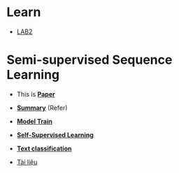 # Learn

- [LAB2](https://github.com/luognvu/Learn/tree/main/LAB2)

# Semi-supervised Sequence Learning

- This is [**Paper**](https://paperswithcode.com/paper/semi-supervised-sequence-learning)
- [**Summary**](https://hyunyoung2.github.io/2019/11/11/Semi-supervised_Sequence_Learning/) (Refer)
- [**Model Train**](https://github.com/tensorflow/models/tree/master/research/adversarial_text)


- [**Self-Supervised Learning**](https://paperswithcode.com/task/self-supervised-learning)

- [**Text classification**](https://github.com/TobiasLee/Text-Classification/tree/master)

- [Tài liệu](https://github.com/luognvu/Learn/blob/main/TailieuOntap.docx)
